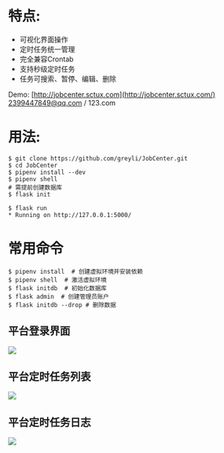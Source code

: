 # 特点:
* 可视化界面操作
* 定时任务统一管理
* 完全兼容Crontab
* 支持秒级定时任务
* 任务可搜索、暂停、编辑、删除

Demo: [http://jobcenter.sctux.com](http://jobcenter.sctux.com/) 2399447849@qq.com / 123.com
# 用法:
```
$ git clone https://github.com/greyli/JobCenter.git
$ cd JobCenter
$ pipenv install --dev
$ pipenv shell
# 需提前创建数据库
$ flask init 

$ flask run
* Running on http://127.0.0.1:5000/
```

# 常用命令

```
$ pipenv install  # 创建虚拟环境并安装依赖
$ pipenv shell  # 激活虚拟环境
$ flask initdb  # 初始化数据库
$ flask admin  # 创建管理员账户
$ flask initdb --drop # 删除数据
```

## 平台登录界面
![](https://raw.githubusercontent.com/guomaoqiu/JobCenter/master/screenhots/login.jpg)

## 平台定时任务列表
![](https://raw.githubusercontent.com/guomaoqiu/JobCenter/master/screenhots/joblist.jpg)

## 平台定时任务日志
![](https://raw.githubusercontent.com/guomaoqiu/JobCenter/master/screenhots/loglist.jpg)



